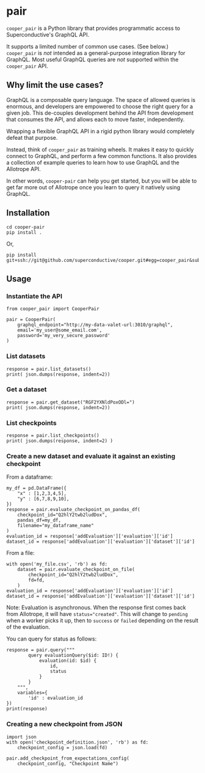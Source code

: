 # pair

`cooper_pair` is a Python library that provides programmatic access to Superconductive's GraphQL API.

It supports a limited number of common use cases. (See below.)
`cooper_pair` is *not* intended as a general-purpose integration library for GraphQL.
Most useful GraphQL queries are *not* supported within the `cooper_pair` API.

## Why limit the use cases?

GraphQL is a composable query language. The space of allowed queries is enormous, and
developers are empowered to choose the right query for a given job. This de-couples development
behind the API from development that consumes the API, and allows each to move faster,
independently.

Wrapping a flexible GraphQL API in a rigid python library would completely defeat that purpose.

Instead, think of `cooper_pair` as training wheels. It makes it easy to quickly connect
to GraphQL, and perform a few common functions. It also provides a collection of example
queries to learn how to use GraphQL and the Allotrope API.

In other words, `cooper-pair` can help you get started, but you will be able to get far more
out of Allotrope once you learn to query it natively using GraphQL.

## Installation

    cd cooper-pair
    pip install .

Or,

    pip install git+ssh://git@github.com/superconductive/cooper.git#egg=cooper_pair&subdirectory=pair

## Usage

### Instantiate the API

    from cooper_pair import CooperPair

    pair = CooperPair(
        graphql_endpoint="http://my-data-valet-url:3010/graphql",
        email='my_user@some_email.com',
        password='my_very_secure_password'
    )

### List datasets

    response = pair.list_datasets()
    print( json.dumps(response, indent=2))

### Get a dataset
    response = pair.get_dataset("RGF2YXNldPoxODl=")
    print( json.dumps(response, indent=2))

### List checkpoints

    response = pair.list_checkpoints()
    print( json.dumps(response, indent=2) )

### Create a new dataset and evaluate it against an existing checkpoint

From a dataframe:

    my_df = pd.DataFrame({
        "x" : [1,2,3,4,5],
        "y" : [6,7,8,9,10],
    })
    response = pair.evaluate_checkpoint_on_pandas_df(
        checkpoint_id="Q2hlY2twb2ludDox",
        pandas_df=my_df,
        filename="my_dataframe_name"
    )
    evaluation_id = response['addEvaluation']['evaluation']['id']
    dataset_id = response['addEvaluation']['evaluation']['dataset']['id']

From a file:

    with open('my_file.csv', 'rb') as fd:
        dataset = pair.evaluate_checkpoint_on_file(
            checkpoint_id="Q2hlY2twb2ludDox",
            fd=fd,
        )
    evaluation_id = response['addEvaluation']['evaluation']['id']
    dataset_id = response['addEvaluation']['evaluation']['dataset']['id']

Note: Evaluation is asynchronous. When the response first comes back from Allotrope,
it will have `status="created"`. This will change to `pending` when a worker picks it up,
then to `success` or `failed` depending on the result of the evaluation.

You can query for status as follows:

    response = pair.query("""
            query evaluationQuery($id: ID!) {
                evaluation(id: $id) {
                    id,
                    status
                }
            }
        """,
        variables={
            'id' : evaluation_id
    })
    print(response)

### Creating a new checkpoint from JSON
    
    import json
    with open('checkpoint_definition.json', 'rb') as fd:
        checkpoint_config = json.load(fd)

    pair.add_checkpoint_from_expectations_config(
        checkpoint_config, "Checkpoint Name")


